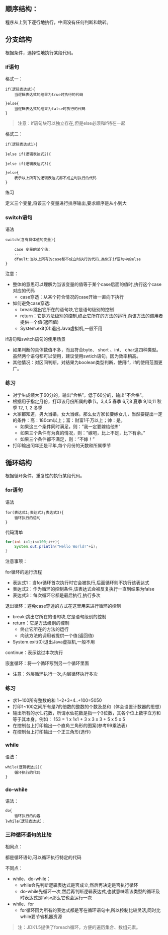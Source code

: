 
## 顺序结构：

程序从上到下逐行地执行，中间没有任何判断和跳转。

## 分支结构

根据条件，选择性地执行某段代码。

### if语句

格式一：

```
if(逻辑表达式){
    当逻辑表达式的结果为true时执行的代码

}else{
    当逻辑表达式的结果为false时执行的代码
}
```

> 注意：if语句块可以独立存在,但是else必须和if待在一起

格式二：

```
if(逻辑表达式1){

}else if(逻辑表达式2){

}else if(逻辑表达式3){

}else{
    表示以上所有的逻辑表达式都不成立时执行的代码
}

```

练习

定义三个变量,将该三个变量进行排序输出,要求顺序是从小到大

### switch语句

语法

```
switch(含有具体值的变量){

    case 变量的某个值:
    ...
    dfault:当以上所有的case都不成立时执行的代码,类似于if语句中的else
}

```

注意：

- 整体的意思可以理解为当该变量的值等于某个case后面的值时,执行这个case对应的代码
    - case穿透：从某个符合情况的case开始一直向下执行
- 如何避免case穿透:
    - break:跳出它所在的语句块,它是语句级别的控制
    - return：它是方法级别的控制,终止它所在的方法的运行,向该方法的调用者提供一个值(返回值)
    - System.exit(0):退出Java虚拟机,一般不用

if语句和switch语句的使用场景

- 如果判断的具体数值不多，而且符合byte、 short 、int、 char这四种类型。虽然两个语句都可以使用，建议使用swtich语句。因为效率稍高。
- 其他情况：对区间判断，对结果为boolean类型判断，使用if，if的使用范围更广。


### 练习

- 对学生成绩大于60分的，输出“合格”。低于60分的，输出”不合格”。
- 根据用于指定月份，打印该月份所属的季节。3,4,5 春季 6,7,8 夏季  9,10,11 秋季 12, 1, 2 冬季
- 大家都知道，男大当婚，女大当嫁。那么女方家长要嫁女儿，当然要提出一定的条件：高：180cm以上；富：财富1千万以上；帅：是。
    - 如果这三个条件同时满足，则：”我一定要嫁给他!!!”
    - 如果三个条件有为真的情况，则：”嫁吧，比上不足，比下有余。”
    - 如果三个条件都不满足，则：”不嫁！”
- 打印输出闰年还是平年,每个月份的天数和所属季节

## 循环结构

根据循环条件，重复性的执行某段代码。


### for语句

语法

```
for(表达式1;表达式2;表达式3){
    循环执行的语句
}
```

代码清单

```java
for(int i=1;i<=100;i++){
	System.out.println("Hello World!"+i);
}
```

注意事项：

for循环的运行流程

- 表达式1：当for循环首次执行时它会被执行,后面循环则不执行该表达式
- 表达式2：作为循环的控制条件,该表达式会被反复执行一直到结果为false
- 表达式3：每次循环它都是最后执行,执行多次

退出循环：避免case穿透的方式在这里用来进行循环的控制

- break:跳出它所在的语句块,它是语句级别的控制
- return：它是方法级别的控制
    - 终止它所在的方法的运行
    - 向该方法的调用者提供一个值(返回值)
- System.exit(0):退出Java虚拟机,一般不用

continue：表示跳过本次执行

嵌套循环：将一个循环写到另一个循环里面

- 注意：外层循环执行一次,内层循环执行多次

### 练习

- 求1~100所有整数的和	1+2+3+4..+100=5050
- 打印1~100之间所有是7的倍数的整数的个数及总和（体会设置计数器的思想）
- 输出所有的水仙花数，所谓水仙花数是指一个3位数，其各个位上数字立方和等于其本身。例如： 153 = 1 x 1x1 + 3 x 3 x 3 + 5 x 5 x 5
- 在控制台上打印输出一个直角三角形的图案(参考99乘法表)
- 在控制台上打印输出一个正三角形(选作)

### while

语法：

```
while(逻辑表达式){
	循环执行的代码
}
```

### do-while

语法：

```
do{
	循环执行的内容
}while(逻辑表达式);
```

### 三种循环语句的比较

相同点：

都是循环语句,可以循环执行特定的代码


不同点：

- while、do-while：
    - while会先判断逻辑表达式是否成立,然后再决定是否执行循环
    - do-while先循环一次,然后再判断逻辑表达式,也就意味着该类型的循环及时表达式是false那么它也会运行一次
- while、for
    - for循环因为所有的表达式都是写在循环语句中,所以控制比较灵活,同时比while要节省机器资源

> 注：JDK1.5提供了foreach循环，方便的遍历集合、数组元素。




